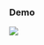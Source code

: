 ### Demo

<img src="https://github.com/AdemCanCertel/ademcancertel.github.io/blob/main/assets/images/ademcancertel.png" />
